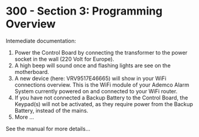 # 300 - Section 3: Programming Overview

Intemediate documentation:

1) Power the Control Board by connecting the transformer to the power socket in the wall (220 Volt for Europe).
2) A high beep will sound once and flashing lights are see on the motherboard.
3) A new device (here: VRV9517E46665) will show in your WiFi connections overview. This is the WiFi module of your Ademco Alarm System currently powered on and connected to your WiFi router. 
4) If you have not connected a Backup Battery to the Control Board, the Keypad(s) will not be activated, as they require power from the Backup Battery, instead of the mains.
5) More ...

See the manual for more details...
